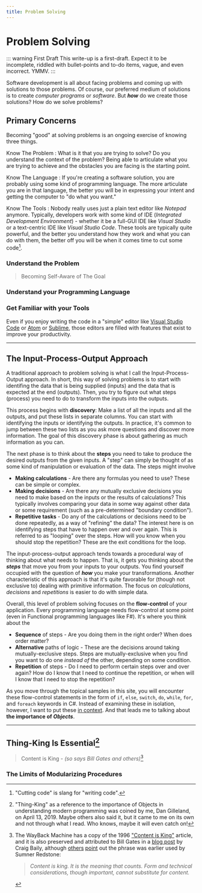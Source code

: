 ```yaml
---
title: Problem Solving
---
```

# Problem Solving

::: warning First Draft
This write-up is a first-draft. Expect it to be incomplete, riddled with bullet-points and to-do items, vague, and even incorrect. YMMV.
:::

Software development is all about facing problems and coming up with solutions to those problems. Of course, our preferred medium of solutions is to create *computer programs* or *software*. But ***how*** do we create those solutions? How do we solve problems?

## Primary Concerns

Becoming "good" at solving problems is an ongoing exercise of knowing three things.

Know The Problem
: What is it that you are trying to solve? Do you understand the context of the problem? Being able to articulate what you are trying to achieve and the obstacles you are facing is the starting point.

Know The Language
: If you're creating a software solution, you are probably using some kind of programming language. The more articulate you are in that language, the better you will be in expressing your intent and getting the computer to "do what you want."

Know The Tools
: Nobody really uses just a plain text editor like *Notepad* anymore. Typically, developers work with some kind of IDE (*Integrated Development Environment*) - whether it be a full-GUI IDE like *Visual Studio* or a text-centric IDE like *Visual Studio Code*. These tools are typically quite powerful, and the better you understand how they work and what you can do with them, the better off you will be when it comes time to cut some code[^a].

[^a]: "Cutting code" is slang for "writing code".

### Understand the Problem

> Becoming Self-Aware of The Goal



### Understand your Programming Language

### Get Familiar with your Tools

Even if you enjoy writing the code in a "simple" editor like [Visual Studio Code](https://code.visualstudio.com) or [Atom](https://atom.io/) or [Sublime](https://www.sublimetext.com/), those editors are filled with features that exist to improve your productivity. 

----

## The Input-Process-Output Approach

A traditional approach to problem solving is what I call the Input-Process-Output approach. In short, this way of solving problems is to start with identifing the data that is being supplied (inputs) and the data that is expected at the end (outputs). Then, you try to figure out what steps (process) you need to do to transform the inputs into the outputs.

This process begins with **discovery**: Make a list of all the inputs and all the outputs, and put these lists in separate columns. You can start with identifying the inputs or identifying the outputs. In practice, it's common to jump between these two lists as you ask more questions and discover more information. The goal of this discovery phase is about gathering as much information as you can.

The next phase is to think about the **steps** you need to take to produce the desired outputs from the given inputs. A "step" can simply be thought of as some kind of manipulation or evaluation of the data. The steps might involve

- **Making calculations** - Are there any formulas you need to use? These can be simple or complex.
- **Making decisions** - Are there any mutually exclusive decisions you need to make based on the inputs or the results of calculations? This typically involves comparing your data in some way against other data or some requirement (such as a pre-determined "boundary condition").
- **Repetitive tasks** - Do any of the calculations or decisions need to be done repeatedly, as a way of "refining" the data? The interest here is on identifying steps that have to happen over and over again. This is referred to as "looping" over the steps. How will you know when you should stop the repetition? These are the exit conditions for the loop.

The input-process-output approach tends towards a procedural way of thinking about what needs to happen. That is, it gets you thinking about the ***steps*** that move you from your inputs to your outputs. You find yourself occupied with the question of ***how*** you make your transformations. Another characteristic of this approach is that it's quite favorable for (though not exclusive to) dealing with primitive information. The focus on *calculations*, *decisions* and *repetitions* is easier to do with simple data.

Overall, this level of problem solving focuses on the **flow-control** of your application. Every programming language needs flow-control at some point (even in Functional programming languages like F#). It's where you think about the

- **Sequence** of steps - Are you doing them in the right order? When does order matter?
- **Alternative** paths of logic - These are the decisions around taking mutually-exclusive steps. Steps are mutually-exclusive when you find you want to do one *instead of* the other, depending on some condition.
- **Repetition** of steps - Do I need to perform certain steps over and over again? How do I know that I need to continue the repetition, or when will I know that I need to stop the repetition?

As you move through the topical samples in this site, you will encounter these flow-control statements in the form of `if`, `else`, `switch`, `do`, `while`, `for`, and `foreach` keywords in C#. Instead of examining these in isolation, however, I want to put these [in context](../Topic/ReadMe.md#c-in-context). And that leads me to talking about **the importance of *Objects***.

----

## Thing-King Is Essential[^1]

[^1]: "Thing-King" as a reference to the importance of Objects in understanding modern programming was coined by me, Dan Gilleland, on April 13, 2019. Maybe others also said it, but it came to me on its own and not through what I read. Who knows, maybe it will even catch on!

> Content is King - *(so says Bill Gates and others)*[^2]

[^2]: The WayBack Machine has a copy of the 1996 ["Content is King"](http://web.archive.org/web/20010126005200/http://www.microsoft.com/billgates/columns/1996essay/essay960103.asp) article, and it is also preserved and attributed to Bill Gates in a [blog post](https://www.craigbailey.net/content-is-king-by-bill-gates/) by Craig Baily, although [others](https://cognitiveseo.com/blog/216/the-content-monarchy-who-says-content-is-king-and-why/) [point](https://lgkmarketingcc.com/content-king-said-better/) out the phrase was earlier used by Sumner Redstone:

    > *Content is king. It is the meaning that counts. Form and technical considerations, though important, cannot substitute for content.*


### The Limits of Modularizing Procedures

